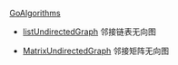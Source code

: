 [GoAlgorithms](https://github.com/ukinhappy/GoAlgorithms)




 - [listUndirectedGraph][1]              邻接链表无向图

 - [MatrixUndirectedGraph][2]           邻接矩阵无向图



 

  [1]: https://github.com/ukinhappy/GoAlgorithms/blob/master/graph/listUndirectedGraph.go

  [2]: https://github.com/ukinhappy/GoAlgorithms/blob/master/graph/MatrixUndirectedGraph.go


